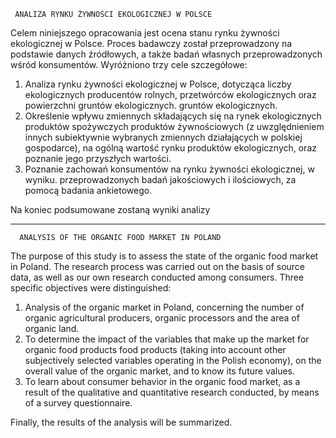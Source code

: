      ANALIZA RYNKU ŻYWNOŚCI EKOLOGICZNEJ W POLSCE



Celem niniejszego opracowania jest ocena stanu rynku żywności ekologicznej w Polsce. Proces badawczy został przeprowadzony na podstawie danych źródłowych, a także badań własnych przeprowadzonych wśród konsumentów. Wyróżniono trzy cele szczegółowe:

1. Analiza rynku żywności ekologicznej w Polsce, dotycząca liczby ekologicznych 
producentów rolnych, przetwórców ekologicznych oraz powierzchni gruntów ekologicznych. 
gruntów ekologicznych. 
2. Określenie wpływu zmiennych składających się na rynek ekologicznych produktów spożywczych 
produktów żywnościowych (z uwzględnieniem innych subiektywnie wybranych zmiennych 
działających w polskiej gospodarce), na ogólną wartość rynku produktów ekologicznych, 
oraz poznanie jego przyszłych wartości. 
3. Poznanie zachowań konsumentów na rynku żywności ekologicznej, w wyniku. 
przeprowadzonych badań jakościowych i ilościowych, za pomocą badania 
ankietowego.

Na koniec podsumowane zostaną wyniki analizy

--------------------------------------------------------------------------------------------------------------------------------------------------------

      ANALYSIS OF THE ORGANIC FOOD MARKET IN POLAND



The purpose of this study is to assess the state of the organic food market in Poland. The research process was carried out on the basis of source data, as well as our own research conducted among consumers. Three specific objectives were distinguished:

1. Analysis of the organic market in Poland, concerning the number of organic 
agricultural producers, organic processors and the area of organic 
land. 
2. To determine the impact of the variables that make up the market for organic food products 
food products (taking into account other subjectively selected variables 
operating in the Polish economy), on the overall value of the organic market, 
and to know its future values. 
3. To learn about consumer behavior in the organic food market, as a result of the 
qualitative and quantitative research conducted, by means of a survey 
questionnaire.

Finally, the results of the analysis will be summarized.
